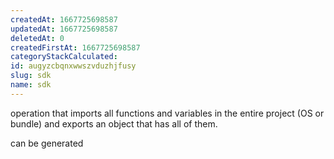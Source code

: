 ```yaml
---
createdAt: 1667725698587
updatedAt: 1667725698587
deletedAt: 0
createdFirstAt: 1667725698587
categoryStackCalculated: 
id: augyzcbqnxwwszvduzhjfusy
slug: sdk
name: sdk
---
```


operation that imports all functions and variables in the entire project (OS or bundle) and exports an object that has all of them.

can be generated

